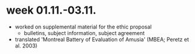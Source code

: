 # week 01.11.-03.11.

- worked on supplemental material for the ethic proposal
  - bulletins, subject information, subject agreement
- translated 'Montreal Battery of Evaluation of Amusia' (MBEA; Peretz et al. 2003)
